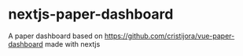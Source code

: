 # nextjs-paper-dashboard
A paper dashboard based on https://github.com/cristijora/vue-paper-dashboard made with nextjs
